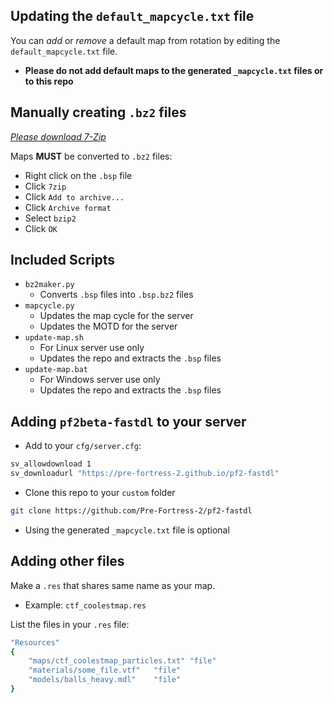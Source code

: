 ## Updating the `default_mapcycle.txt` file
You can *add* or *remove* a default map from rotation by editing the `default_mapcycle.txt` file.
- **Please do not add default maps to the generated `_mapcycle.txt` files or to this repo**

## Manually creating `.bz2` files	
[*Please download 7-Zip*](https://www.7-zip.org/download.html)

Maps **MUST** be converted to `.bz2` files:
- Right click on the `.bsp` file
- Click `7zip`
- Click `Add to archive...`
- Click `Archive format`
- Select `bzip2`
- Click `OK`

## Included Scripts
- `bz2maker.py`
	- Converts `.bsp` files into `.bsp.bz2` files
- `mapcycle.py`
	- Updates the map cycle for the server
	- Updates the MOTD for the server
- `update-map.sh`
	- For Linux server use only
	- Updates the repo and extracts the `.bsp` files
- `update-map.bat`
	- For Windows server use only
	- Updates the repo and extracts the `.bsp` files

## Adding `pf2beta-fastdl` to your server
- Add to your `cfg/server.cfg`:
```bash
sv_allowdownload 1 
sv_downloadurl "https://pre-fortress-2.github.io/pf2-fastdl"
```
- Clone this repo to your `custom` folder
```bash
git clone https://github.com/Pre-Fortress-2/pf2-fastdl
```
- Using the generated `_mapcycle.txt` file is optional

## Adding other files
Make a `.res` that shares same name as your map.
- Example: `ctf_coolestmap.res`

List the files in your `.res` file:
```bash
"Resources"
{
	"maps/ctf_coolestmap_particles.txt"	"file"
	"materials/some_file.vtf"	"file"
	"models/balls_heavy.mdl"	"file"
}
```
